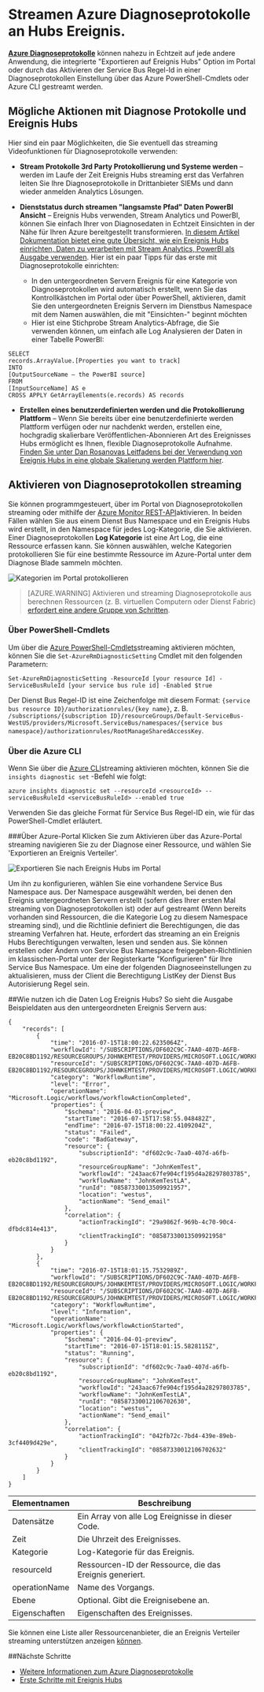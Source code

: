 <properties
    pageTitle="Streamen Azure Diagnoseprotokolle an Ereignis Hubs | Microsoft Azure"
    description="Informationen Sie zum Azure Diagnoseprotokolle an Ereignis Hubs übertragen."
    authors="johnkemnetz"
    manager="rboucher"
    editor=""
    services="monitoring-and-diagnostics"
    documentationCenter="monitoring-and-diagnostics"/>

<tags
    ms.service="monitoring-and-diagnostics"
    ms.workload="na"
    ms.tgt_pltfrm="na"
    ms.devlang="na"
    ms.topic="article"
    ms.date="08/08/2016"
    ms.author="johnkem"/>

# <a name="stream-azure-diagnostic-logs-to-event-hubs"></a>Streamen Azure Diagnoseprotokolle an Hubs Ereignis.

**[Azure Diagnoseprotokolle](monitoring-overview-of-diagnostic-logs.md)** können nahezu in Echtzeit auf jede andere Anwendung, die integrierte "Exportieren auf Ereignis Hubs" Option im Portal oder durch das Aktivieren der Service Bus Regel-Id in einer Diagnoseprotokollen Einstellung über das Azure PowerShell-Cmdlets oder Azure CLI gestreamt werden.

## <a name="what-you-can-do-with-diagnostics-logs-and-event-hubs"></a>Mögliche Aktionen mit Diagnose Protokolle und Ereignis Hubs
Hier sind ein paar Möglichkeiten, die Sie eventuell das streaming Videofunktionen für Diagnoseprotokolle verwenden:

- **Stream Protokolle 3rd Party Protokollierung und Systeme werden** – werden im Laufe der Zeit Ereignis Hubs streaming erst das Verfahren leiten Sie Ihre Diagnoseprotokolle in Drittanbieter SIEMs und dann wieder anmelden Analytics Lösungen.

- **Dienststatus durch streamen "langsamste Pfad" Daten PowerBI Ansicht** – Ereignis Hubs verwenden, Stream Analytics und PowerBI, können Sie einfach Ihrer von Diagnosedaten in Echtzeit Einsichten in der Nähe für Ihren Azure bereitgestellt transformieren. [In diesem Artikel Dokumentation bietet eine gute Übersicht, wie ein Ereignis Hubs einrichten, Daten zu verarbeiten mit Stream Analytics, PowerBI als Ausgabe verwenden](../stream-analytics/stream-analytics-power-bi-dashboard.md). Hier ist ein paar Tipps für das erste mit Diagnoseprotokolle einrichten:
    - In den untergeordneten Servern Ereignis für eine Kategorie von Diagnoseprotokollen wird automatisch erstellt, wenn Sie das Kontrollkästchen im Portal oder über PowerShell, aktivieren, damit Sie den untergeordneten Ereignis Servern im Dienstbus Namespace mit dem Namen auswählen, die mit "Einsichten-" beginnt möchten
    - Hier ist eine Stichprobe Stream Analytics-Abfrage, die Sie verwenden können, um einfach alle Log Analysieren der Daten in einer Tabelle PowerBI:

```
SELECT
records.ArrayValue.[Properties you want to track]
INTO
[OutputSourceName – the PowerBI source]
FROM
[InputSourceName] AS e
CROSS APPLY GetArrayElements(e.records) AS records
```

- **Erstellen eines benutzerdefinierten werden und die Protokollierung Plattform** – Wenn Sie bereits über eine benutzerdefinierte werden Plattform verfügen oder nur nachdenkt werden, erstellen eine, hochgradig skalierbare Veröffentlichen-Abonnieren Art des Ereignisses Hubs ermöglicht es Ihnen, flexible Diagnoseprotokolle Aufnahme. [Finden Sie unter Dan Rosanovas Leitfadens bei der Verwendung von Ereignis Hubs in eine globale Skalierung werden Plattform hier](https://azure.microsoft.com/documentation/videos/build-2015-designing-and-sizing-a-global-scale-telemetry-platform-on-azure-event-Hubs/).

## <a name="enable-streaming-of-diagnostic-logs"></a>Aktivieren von Diagnoseprotokollen streaming
Sie können programmgesteuert, über im Portal von Diagnoseprotokollen streaming oder mithilfe der [Azure Monitor REST-API](https://msdn.microsoft.com/library/azure/dn931943.aspx)aktivieren. In beiden Fällen wählen Sie aus einem Dienst Bus Namespace und ein Ereignis Hubs wird erstellt, in den Namespace für jedes Log-Kategorie, die Sie aktivieren. Einer Diagnoseprotokollen **Log Kategorie** ist eine Art Log, die eine Ressource erfassen kann. Sie können auswählen, welche Kategorien protokollieren Sie für eine bestimmte Ressource im Azure-Portal unter dem Diagnose Blade sammeln möchten.

![Kategorien im Portal protokollieren](./media/monitoring-stream-diagnostic-logs-to-event-hubs/log-categories.png)

> [AZURE.WARNING] Aktivieren und streaming Diagnoseprotokolle aus berechnen Ressourcen (z. B. virtuellen Computern oder Dienst Fabric) [erfordert eine andere Gruppe von Schritten](../event-hubs/event-hubs-streaming-azure-diags-data.md).

### <a name="via-powershell-cmdlets"></a>Über PowerShell-Cmdlets
Um über die [Azure PowerShell-Cmdlets](insights-powershell-samples.md)streaming aktivieren möchten, können Sie die `Set-AzureRmDiagnosticSetting` Cmdlet mit den folgenden Parametern:

```
Set-AzureRmDiagnosticSetting -ResourceId [your resource Id] -ServiceBusRuleId [your service bus rule id] -Enabled $true
```

Der Dienst Bus Regel-ID ist eine Zeichenfolge mit diesem Format: `{service bus resource ID}/authorizationrules/{key name}`, z. B. `/subscriptions/{subscription ID}/resourceGroups/Default-ServiceBus-WestUS/providers/Microsoft.ServiceBus/namespaces/{service bus namespace}/authorizationrules/RootManageSharedAccessKey`.


### <a name="via-azure-cli"></a>Über die Azure CLI
Wenn Sie über die [Azure CLI](insights-cli-samples.md)streaming aktivieren möchten, können Sie die `insights diagnostic set` -Befehl wie folgt:

```
azure insights diagnostic set --resourceId <resourceId> --serviceBusRuleId <serviceBusRuleId> --enabled true
```

Verwenden Sie das gleiche Format für Service Bus Regel-ID ein, wie für das PowerShell-Cmdlet erläutert.

###<a name="via-azure-portal"></a>Über Azure-Portal
Klicken Sie zum Aktivieren über das Azure-Portal streaming navigieren Sie zu der Diagnose einer Ressource, und wählen Sie 'Exportieren an Ereignis Verteiler'.

![Exportieren Sie nach Ereignis Hubs im Portal](./media/monitoring-stream-diagnostic-logs-to-event-hubs/portal-export.png)

Um ihn zu konfigurieren, wählen Sie eine vorhandene Service Bus Namespace aus. Der Namespace ausgewählt werden, bei denen den Ereignis untergeordneten Servern erstellt (sofern dies Ihrer ersten Mal streaming von Diagnoseprotokollen ist) oder auf gestreamt (Wenn bereits vorhanden sind Ressourcen, die die Kategorie Log zu diesem Namespace streaming sind), und die Richtlinie definiert die Berechtigungen, die das streaming Verfahren hat. Heute, erfordert das streaming an ein Ereignis Hubs Berechtigungen verwalten, lesen und senden aus. Sie können erstellen oder Ändern von Service Bus Namespace freigegeben-Richtlinien im klassischen-Portal unter der Registerkarte "Konfigurieren" für Ihre Service Bus Namespace. Um eine der folgenden Diagnoseeinstellungen zu aktualisieren, muss der Client die Berechtigung ListKey der Dienst Bus Autorisierung Regel sein.

##<a name="how-do-i-consume-the-log-data-from-event-hubs"></a>Wie nutzen ich die Daten Log Ereignis Hubs?
So sieht die Ausgabe Beispieldaten aus den untergeordneten Ereignis Servern aus:

```
{
    "records": [
        {
            "time": "2016-07-15T18:00:22.6235064Z",
            "workflowId": "/SUBSCRIPTIONS/DF602C9C-7AA0-407D-A6FB-EB20C8BD1192/RESOURCEGROUPS/JOHNKEMTEST/PROVIDERS/MICROSOFT.LOGIC/WORKFLOWS/JOHNKEMTESTLA",
            "resourceId": "/SUBSCRIPTIONS/DF602C9C-7AA0-407D-A6FB-EB20C8BD1192/RESOURCEGROUPS/JOHNKEMTEST/PROVIDERS/MICROSOFT.LOGIC/WORKFLOWS/JOHNKEMTESTLA/RUNS/08587330013509921957/ACTIONS/SEND_EMAIL",
            "category": "WorkflowRuntime",
            "level": "Error",
            "operationName": "Microsoft.Logic/workflows/workflowActionCompleted",
            "properties": {
                "$schema": "2016-04-01-preview",
                "startTime": "2016-07-15T17:58:55.048482Z",
                "endTime": "2016-07-15T18:00:22.4109204Z",
                "status": "Failed",
                "code": "BadGateway",
                "resource": {
                    "subscriptionId": "df602c9c-7aa0-407d-a6fb-eb20c8bd1192",
                    "resourceGroupName": "JohnKemTest",
                    "workflowId": "243aac67fe904cf195d4a28297803785",
                    "workflowName": "JohnKemTestLA",
                    "runId": "08587330013509921957",
                    "location": "westus",
                    "actionName": "Send_email"
                },
                "correlation": {
                    "actionTrackingId": "29a9862f-969b-4c70-90c4-dfbdc814e413",
                    "clientTrackingId": "08587330013509921958"
                }
            }
        },
        {
            "time": "2016-07-15T18:01:15.7532989Z",
            "workflowId": "/SUBSCRIPTIONS/DF602C9C-7AA0-407D-A6FB-EB20C8BD1192/RESOURCEGROUPS/JOHNKEMTEST/PROVIDERS/MICROSOFT.LOGIC/WORKFLOWS/JOHNKEMTESTLA",
            "resourceId": "/SUBSCRIPTIONS/DF602C9C-7AA0-407D-A6FB-EB20C8BD1192/RESOURCEGROUPS/JOHNKEMTEST/PROVIDERS/MICROSOFT.LOGIC/WORKFLOWS/JOHNKEMTESTLA/RUNS/08587330012106702630/ACTIONS/SEND_EMAIL",
            "category": "WorkflowRuntime",
            "level": "Information",
            "operationName": "Microsoft.Logic/workflows/workflowActionStarted",
            "properties": {
                "$schema": "2016-04-01-preview",
                "startTime": "2016-07-15T18:01:15.5828115Z",
                "status": "Running",
                "resource": {
                    "subscriptionId": "df602c9c-7aa0-407d-a6fb-eb20c8bd1192",
                    "resourceGroupName": "JohnKemTest",
                    "workflowId": "243aac67fe904cf195d4a28297803785",
                    "workflowName": "JohnKemTestLA",
                    "runId": "08587330012106702630",
                    "location": "westus",
                    "actionName": "Send_email"
                },
                "correlation": {
                    "actionTrackingId": "042fb72c-7bd4-439e-89eb-3cf4409d429e",
                    "clientTrackingId": "08587330012106702632"
                }
            }
        }
    ]
}
```

| Elementnamen | Beschreibung                                            |
|--------------|--------------------------------------------------------|
|Datensätze       | Ein Array von alle Log Ereignisse in dieser Code.            |
|Zeit          | Die Uhrzeit des Ereignisses.                      |
|Kategorie      | Log-Kategorie für das Ereignis.                           |
|resourceId    | Ressourcen-ID der Ressource, die das Ereignis generiert. |
|operationName | Name des Vorgangs.                                 |
|Ebene         | Optional. Gibt die Ereignisebene an.               |
|Eigenschaften    | Eigenschaften des Ereignisses.                               |


Sie können eine Liste aller Ressourcenanbieter, die an Ereignis Verteiler streaming unterstützen anzeigen [können](monitoring-overview-of-diagnostic-logs.md).

##<a name="next-steps"></a>Nächste Schritte
- [Weitere Informationen zum Azure Diagnoseprotokolle](monitoring-overview-of-diagnostic-logs.md)
- [Erste Schritte mit Ereignis Hubs](../event-hubs/event-hubs-csharp-ephcs-getstarted.md)
